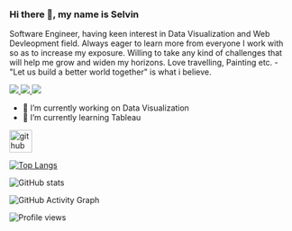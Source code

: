 

### Hi there 👋, my name is Selvin

Software Engineer, having keen interest in Data Visualization and Web Devleopment field. Always eager to learn more from everyone I work with so as to increase my exposure. Willing to take any kind of challenges that will help me grow and widen my horizons. Love travelling, Painting etc. - "Let us build a better world together" is what i believe.

<p>
<a href="https://selvintuscano.github.io/" target="_blank">
  <img src="https://img.shields.io/badge/website-%23E34F26.svg?&style=for-the-badge" />
</a> 

<a href="https://twitter.com/selvin_tuscano" target="_blank">
  <img src="https://img.shields.io/badge/twitter-%231DA1F2.svg?&style=for-the-badge&logo=twitter&logoColor=white" />
</a> 

<a href="www.linkedin.com/in/selvintuscano" target="_blank">
  <img src="https://img.shields.io/badge/linkedin-%230077B5.svg?&style=for-the-badge&logo=linkedin&logoColor=white" />
</a> 
</p>

- 🔭 I’m currently working on Data Visualization  
- 🌱 I’m currently learning Tableau 

 


[<img src='https://cdn.jsdelivr.net/npm/simple-icons@3.0.1/icons/github.svg' alt='github' height='40'>](https://github.com/selvintuscano)  

[![Top Langs](https://github-readme-stats.vercel.app/api/top-langs/?username=selvintuscano&theme=algolia&show_icons=true)](https://github.com/anuraghazra/github-readme-stats)

![GitHub stats](https://github-readme-stats.vercel.app/api?username=selvintuscano&theme=algolia&show_icons=true)  

![GitHub Activity Graph](https://activity-graph.herokuapp.com/graph?username=selvintuscano&theme=algolia&show_icons=true)  

![Profile views](https://gpvc.arturio.dev/selvintuscano&theme=algolia&show_icons=true)  
